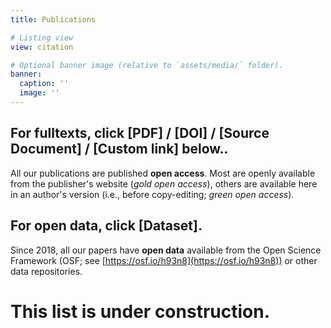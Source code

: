 ```yaml
---
title: Publications

# Listing view
view: citation

# Optional banner image (relative to `assets/media/` folder).
banner:
  caption: ''
  image: ''
---
```


## **For fulltexts, click [PDF] / [DOI] / [Source Document] / [Custom link] below.**.
All our publications are published **open access**. Most are openly available from the publisher's website (*gold open access*), others are available here in an author's version (i.e., before copy-editing; *green open access*).

## **For open data, click [Dataset]**.
Since 2018, all our papers have **open data** available from the Open Science Framework (OSF; see [https://osf.io/h93n8](https://osf.io/h93n8)) or other data repositories.

# **This list is under construction**.

<br />
<br />
